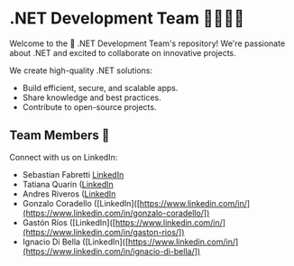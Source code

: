 # .NET Development Team 👨‍💻👩‍💻

Welcome to the 🚀 .NET Development Team's repository! We're passionate about .NET and excited to collaborate on innovative projects.

We create high-quality .NET solutions:

- Build efficient, secure, and scalable apps.
- Share knowledge and best practices.
- Contribute to open-source projects.

## Team Members 👥

Connect with us on LinkedIn:

- Sebastian Fabretti [LinkedIn](https://www.linkedin.com/in/sebastian-fabretti-a354b8273/)
- Tatiana Quarin ([LinkedIn](https://www.linkedin.com/in/tatiana-quarin/)
- Andres Riveros ([LinkedIn](https://www.linkedin.com/in/andres-riveros-731b40178/)
- Gonzalo Coradello ([LinkedIn]([https://www.linkedin.com/in/](https://www.linkedin.com/in/gonzalo-coradello/])
- Gastón Ríos ([LinkedIn]([https://www.linkedin.com/in/](https://www.linkedin.com/in/gaston-rios/])
- Ignacio Di Bella ([LinkedIn]([https://www.linkedin.com/in/](https://www.linkedin.com/in/ignacio-di-bella/])


<!--

**Here are some ideas to get you started:**

🙋‍♀️ A short introduction - what is your organization all about?
🌈 Contribution guidelines - how can the community get involved?
👩‍💻 Useful resources - where can the community find your docs? Is there anything else the community should know?
🍿 Fun facts - what does your team eat for breakfast?
🧙 Remember, you can do mighty things with the power of [Markdown](https://docs.github.com/github/writing-on-github/getting-started-with-writing-and-formatting-on-github/basic-writing-and-formatting-syntax)
-->
